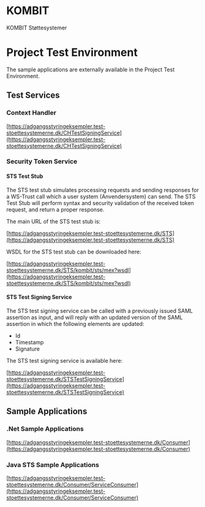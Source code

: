 # KOMBIT
KOMBIT Støttesystemer

# Project Test Environment

The sample applications are externally available in the Project Test Environment.

## Test Services

### Context Handler
[https://adgangsstyringeksempler.test-stoettesystemerne.dk/CHTestSigningService](https://adgangsstyringeksempler.test-stoettesystemerne.dk/CHTestSigningService)

### Security Token Service

#### STS Test Stub

The STS test stub simulates processing requests and sending responses for a WS-Trust call which a user system (Anvendersystem) can send. The STS Test Stub will perform syntax and security validation of the received token request, and return a proper response.

The main URL of the STS test stub is:

[https://adgangsstyringeksempler.test-stoettesystemerne.dk/STS](https://adgangsstyringeksempler.test-stoettesystemerne.dk/STS)

WSDL for the STS test stub can be downloaded here:

[https://adgangsstyringeksempler.test-stoettesystemerne.dk/STS/kombit/sts/mex?wsdl](https://adgangsstyringeksempler.test-stoettesystemerne.dk/STS/kombit/sts/mex?wsdl)

#### STS Test Signing Service

The STS test signing service can be called with a previously issued SAML assertion as input, and will reply with an updated version of the SAML assertion in which the following elements are updated:

- Id
- Timestamp
- Signature

The STS test signing service is available here:

[https://adgangsstyringeksempler.test-stoettesystemerne.dk/STSTestSigningService](https://adgangsstyringeksempler.test-stoettesystemerne.dk/STSTestSigningService)

## Sample Applications

### .Net Sample Applications

[https://adgangsstyringeksempler.test-stoettesystemerne.dk/Consumer](https://adgangsstyringeksempler.test-stoettesystemerne.dk/Consumer)

### Java STS Sample Applications

[https://adgangsstyringeksempler.test-stoettesystemerne.dk/Consumer/ServiceConsumer](https://adgangsstyringeksempler.test-stoettesystemerne.dk/Consumer/ServiceConsumer)


